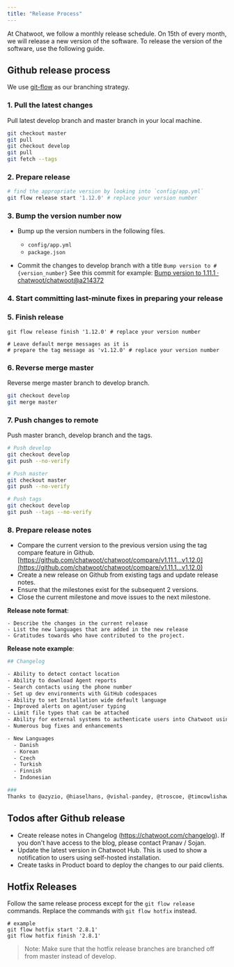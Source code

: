```yaml
---
title: "Release Process"
---
```


At Chatwoot, we follow a monthly release schedule. On 15th of every month, we will release a new version of the software. To release the version of the software, use the following guide.

## Github release process

We use [git-flow](https://www.atlassian.com/git/tutorials/comparing-workflows/gitflow-workflow) as our branching strategy.

### 1. Pull the latest changes

Pull latest develop branch and master branch in your local machine.

```bash
git checkout master
git pull
git checkout develop
git pull
git fetch --tags
```


### 2. Prepare release

```bash
# find the appropriate version by looking into `config/app.yml`
git flow release start '1.12.0' # replace your version number
```

### 3. Bump the version number now

- Bump up the version numbers in the following files.

  - `config/app.yml`
  - `package.json`

- Commit the changes to develop branch with a title `Bump version to #{version_number}`
  See this commit for example:
[Bump version to 1.11.1 · chatwoot/chatwoot@a214372](https://github.com/chatwoot/chatwoot/commit/a214372c7cc7cf305d6cba53663708b34a4752d0)

### 4. Start committing last-minute fixes in preparing your release

### 5. Finish release

```
git flow release finish '1.12.0' # replace your version number

# Leave default merge messages as it is
# prepare the tag message as 'v1.12.0' # replace your version number
```

### 6. Reverse merge master

Reverse merge master branch to develop branch.


```bash
git checkout develop
git merge master
```

### 7. Push changes to remote

Push master branch, develop branch and the tags.

```bash
# Push develop
git checkout develop
git push --no-verify

# Push master
git checkout master
git push --no-verify

# Push tags
git checkout develop
git push --tags --no-verify
```

### 8. Prepare release notes

- Compare the current version to the previous version using the tag compare feature in Github. [https://github.com/chatwoot/chatwoot/compare/v1.11.1...v1.12.0](https://github.com/chatwoot/chatwoot/compare/v1.11.1...v1.12.0)
- Create a new release on Github from existing tags and update release notes.
- Ensure that the milestones exist for the subsequent 2 versions.
- Close the current milestone and move issues to the next milestone.

**Release note format**:

```
- Describe the changes in the current release
- List the new languages that are added in the new release
- Gratitudes towards who have contributed to the project.

```

**Release note example**:

```bash
## Changelog

- Ability to detect contact location
- Ability to download Agent reports
- Search contacts using the phone number
- Set up dev environments with GitHub codespaces
- Ability to set Installation wide default language
- Improved alerts on agent/user typing
- Limit file types that can be attached
- Ability for external systems to authenticate users into Chatwoot using tokens
- Numerous bug fixes and enhancements

- New Languages
  - Danish
  - Korean
  - Czech
  - Turkish
  - Finnish
  - Indonesian

###
Thanks to @azyzio, @hiaselhans, @vishal-pandey, @troscoe, @timcowlishaw, @mike9011 for the contributions

```

## Todos after Github release

- Create release notes in Changelog (https://chatwoot.com/changelog). If you don't have access to the blog, please contact Pranav / Sojan.
- Update the latest version in Chatwoot Hub. This is used to show a notification to users using self-hosted installation.
- Create tasks in Product board to deploy the changes to our paid clients.

## Hotfix Releases

Follow the same release process except for the `git flow release` commands. Replace the commands with `git flow hotfix` instead.
```
# example
git flow hotfix start '2.8.1'
git flow hotfix finish '2.8.1'
```
> Note: Make sure that the hotfix release branches are branched off from master instead of develop.

